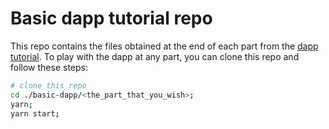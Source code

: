 # Basic dapp tutorial repo

This repo contains the files obtained at the end of each part from the [dapp tutorial](https://substrate.dev/docs/en/tutorials/dapp/).
To play with the dapp at any part, you can clone this repo and follow these steps:

```bash
# clone this repo
cd ./basic-dapp/<the_part_that_you_wish>;
yarn;
yarn start;
```